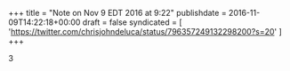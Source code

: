+++
title = "Note on Nov 9 EDT 2016 at 9:22"
publishdate = 2016-11-09T14:22:18+00:00
draft = false
syndicated = [ 'https://twitter.com/chrisjohndeluca/status/796357249132298200?s=20' ]
+++

3

